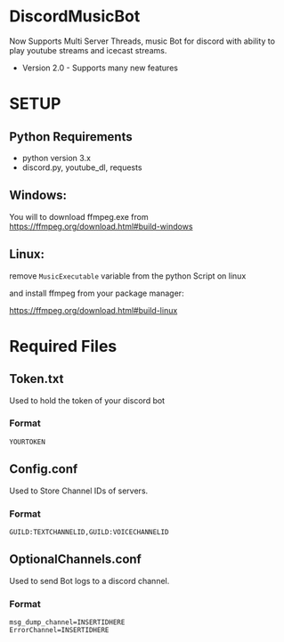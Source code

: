 # DiscordMusicBot
 Now Supports Multi Server Threads, music Bot for discord with ability to play youtube streams and icecast streams.
 - Version 2.0 - Supports many new features

# SETUP

## Python Requirements
- python version 3.x
- discord.py, youtube_dl, requests

## Windows:

You will to download ffmpeg.exe from https://ffmpeg.org/download.html#build-windows

## Linux:

remove `MusicExecutable` variable from the python Script on linux 

and install ffmpeg from your package manager:

https://ffmpeg.org/download.html#build-linux
 

# Required Files

## Token.txt
Used to hold the token of your discord bot

### Format 

`YOURTOKEN`




## Config.conf
Used to Store Channel IDs of servers.

### Format

`GUILD:TEXTCHANNELID,GUILD:VOICECHANNELID`




## OptionalChannels.conf
Used to send Bot logs to a discord channel.

### Format

```
msg_dump_channel=INSERTIDHERE
ErrorChannel=INSERTIDHERE
```



